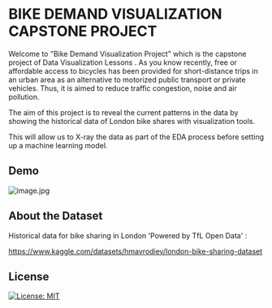 # BIKE DEMAND VISUALIZATION CAPSTONE PROJECT
Welcome to "Bike Demand Visualization Project" which is the capstone project of Data Visualization Lessons . As you know recently, free or affordable access to bicycles has been provided for short-distance trips in an urban area as an alternative to motorized public transport or private vehicles. Thus, it is aimed to reduce traffic congestion, noise and air pollution.

The aim of this project is to reveal the current patterns in the data by showing the historical data of London bike shares with visualization tools.

This will allow us to X-ray the data as part of the EDA process before setting up a machine learning model.

## Demo
![image.jpg](https://i.ibb.co/c2rq4rT/Bike-Sharing.png)

## About the Dataset
Historical data for bike sharing in London 'Powered by TfL Open Data' :

https://www.kaggle.com/datasets/hmavrodiev/london-bike-sharing-dataset

## License

[![License: MIT](https://img.shields.io/badge/License-MIT-yellow.svg)](https://choosealicense.com/licenses/mit/#)
